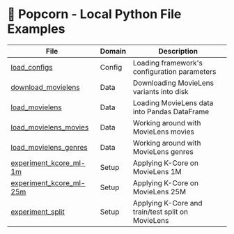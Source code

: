 # 🍿 Popcorn - Local Python File Examples

| File                                                                   | Domain | Description                                       |
| ---------------------------------------------------------------------- | ------ | ------------------------------------------------- |
| [load_configs](/examples/python/load_configs.py)                       | Config | Loading framework's configuration parameters      |
| [download_movielens](/examples/python/download_movielens.py)           | Data   | Downloading MovieLens variants into disk          |
| [load_movielens](/examples/python/load_movielens.py)                   | Data   | Loading MovieLens data into Pandas DataFrame      |
| [load_movielens_movies](/examples/python/load_movielens_movies.py)     | Data   | Working around with MovieLens movies              |
| [load_movielens_genres](/examples/python/load_movielens_genres.py)     | Data   | Working around with MovieLens genres              |
| [experiment_kcore_ml-1m](/examples/python/experiment_kcore_ml-1m.py)   | Setup  | Applying K-Core on MovieLens 1M                   |
| [experiment_kcore_ml-25m](/examples/python/experiment_kcore_ml-25m.py) | Setup  | Applying K-Core on MovieLens 25M                  |
| [experiment_split](/examples/python/experiment_split.py)               | Setup  | Applying K-Core and train/test split on MovieLens |
